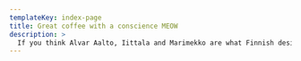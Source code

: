 ```yaml
---
templateKey: index-page
title: Great coffee with a conscience MEOW
description: >
  If you think Alvar Aalto, Iittala and Marimekko are what Finnish design is about, you’re mistaken. Hosts Elina Korpela and Maya Pillai, designers at Houston Inc., have taken it upon themselves to tell you that there is more on offer. They talk to the designers and developers behind some of the most exciting digital products and trends coming out of Finland. And give you a glimpse of what’s beyond this pixel pushing life. Nudging Pixels is an original podcast by Houston Inc. New episodes are out on the second Friday of every month.
---
```

